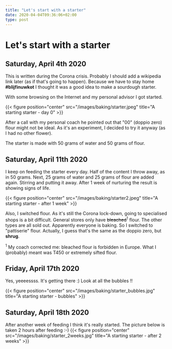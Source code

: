 ```yaml
---
title: "Let's start with a starter"
date: 2020-04-04T09:36:06+02:00
type: post
---
```


# Let's start with a starter

## Saturday, April 4th 2020
This is written during the Corona crisis. Probably I should add a wikipedia link later (as if that's going to happen). Because we have to stay home **#blijfinuwkot** I thought it was a good idea to make a sourdough starter.

With some browsing on the Internet and my personal advisor I got started.

{{< figure position="center" src="/images/baking/starter.jpeg" title="A starting starter - day 0" >}}

After a call with my personal coach he pointed out that "00" (doppio zero) flour might not be ideal. As it's an experiment, I decided to try it anyway (as I had no other flower). 

The starter is made with 50 grams of water and 50 grams of flour.

## Saturday, April 11th 2020

I keep on feeding the starter every day. Half of the content I throw away, as in 50 grams. Next, 25 grams of water and 25 grams of flour are added again. Stirring and putting it away. After 1 week of nurturing the result is showing signs of life.

{{< figure position="center" src="/images/baking/starter2.jpeg" title="A starting starter - after 1 week" >}}

Also, I switched flour. As it's still the Corona lock-down, going to specialised shops is a bit difficult. General stores only have <s>bleached</s><sup>1</sup> flour. The other types are all sold out. Apparently everyone is baking. So I switched to "pattiserie" flour. Actually, I guess that's the same as the doppio zero, but **shrug**.

<sup>1</sup> My coach corrected me: bleached flour is forbidden in Europe. What I (probably) meant was T450 or extremely sifted flour.

## Friday, April 17th 2020
Yes, yeeeessss. It's getting there :) Look at all the bubbles !!

{{< figure position="center" src="/images/baking/starter_bubbles.jpg" title="A starting starter - bubbles" >}}

## Saturday, April 18th 2020

After another week of feeding I think it's really started. The picture below is taken 2 hours after feeding :-)
{{< figure position="center" src="/images/baking/starter_2weeks.jpg" title="A starting starter - after 2 weeks" >}}
